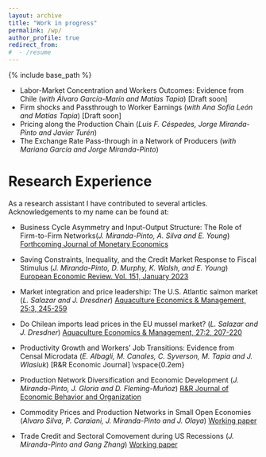 ```yaml
---
layout: archive
title: "Work in progress"
permalink: /wp/
author_profile: true
redirect_from:
#  - /resume
---
```


{% include base_path %}

* Labor-Market Concentration and Workers Outcomes: Evidence from Chile (_with Álvaro García-Marín and Matías Tapia_) [Draft soon]
* Firm shocks and Passthrough to Worker Earnings (_with Ana Sofía León and Matías Tapia_) [Draft soon]
* Pricing along the Production Chain (_Luis F. Céspedes, Jorge Miranda-Pinto and Javier Turén_)
* The Exchange Rate Pass-through in a Network of Producers (_with Mariana García and Jorge Miranda-Pinto_)


Research Experience
===================

As a research assistant I have contributed to several articles. Acknowledgements to my name can be found at:

* Business Cycle Asymmetry and Input-Output Structure: The Role of Firm-to-Firm Networks(_J. Miranda-Pinto, A. Silva and E. Young_) [Forthcoming Journal of Monetary Economics](https://cokeconphd.github.io/Website/Skewness_Network_revised_10_Feb_2023.pdf)



* Saving Constraints, Inequality, and the Credit Market Response to Fiscal Stimulus (_J. Miranda-Pinto, D. Murphy, K. Walsh,  and E. Young_) [European Economic Review. Vol. 151, January 2023](https://www.sciencedirect.com/science/article/abs/pii/S0014292122002355)

* Market integration and price leadership: The U.S. Atlantic salmon market (_L. Salazar and J. Dresdner_) [Aquaculture Economics & Management, 25:3, 245-259](https://www.tandfonline.com/doi/abs/10.1080/13657305.2020.1843562)

* Do Chilean imports lead prices in the EU mussel market? (_L. Salazar and J. Dresdner_) [Aquaculture Economics & Management, 27:2, 207-220](https://www.tandfonline.com/doi/full/10.1080/13657305.2022.2089771)
  
* Productivity Growth and Workers’ Job Transitions: Evidence from Censal Microdata (_E. Albagli, M. Canales, C. Syverson, M. Tapia and J. Wlasiuk_) [R&R Economic Journal]
\vspace{0.2em}

* Production Network Diversification and Economic Development (_J. Miranda-Pinto, J. Gloria and D. Fleming-Muñoz_) [R&R Journal of Economic Behavior and Organization](https://cokeconphd.github.io/Website/Gloria_Miranda-Pinto_Fleming.pdf)

* Commodity Prices and Production Networks in Small Open Economies (_Alvaro Silva, P. Caraiani, J. Miranda-Pinto and J. Olaya_) [Working paper](https://cokeconphd.github.io/Website/Commodity_networks_23_02_23.pdf)

* Trade Credit and Sectoral Comovement during US Recessions (_J. Miranda-Pinto and Gang Zhang_) [Working paper](https://cokeconphd.github.io/Website/trade_credit_comov_GR.pdf)
